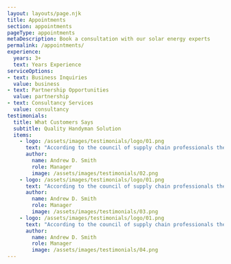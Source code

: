 ```yaml
---
layout: layouts/page.njk
title: Appointments
section: appointments
pageType: appointments
metaDescription: Book a consultation with our solar energy experts
permalink: /appointments/
experience:
  years: 3+
  text: Years Experience
serviceOptions:
- text: Business Inquiries
  value: business
- text: Partnership Opportunities
  value: partnership
- text: Consultancy Services
  value: consultancy
testimonials:
  title: What Customers Says
  subtitle: Quality Handyman Solution
  items:
    - logo: /assets/images/testimonials/logo/01.png
      text: "According to the council of supply chain professionals the council of logistics management logistics is the process of planning, implementing and controlling procedures"
      author:
        name: Andrew D. Smith
        role: Manager
        image: /assets/images/testimonials/02.png
    - logo: /assets/images/testimonials/logo/01.png
      text: "According to the council of supply chain professionals the council of logistics management logistics is the process of planning, implementing and controlling procedures"
      author:
        name: Andrew D. Smith
        role: Manager
        image: /assets/images/testimonials/03.png
    - logo: /assets/images/testimonials/logo/01.png
      text: "According to the council of supply chain professionals the council of logistics management logistics is the process of planning, implementing and controlling procedures"
      author:
        name: Andrew D. Smith
        role: Manager
        image: /assets/images/testimonials/04.png
---
```

